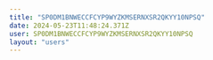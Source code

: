 ```yaml
---
title: "SP0DM1BNWECCFCYP9WYZKMSERNXSR2QKYY10NPSQ"
date: 2024-05-23T11:48:24.371Z
user: SP0DM1BNWECCFCYP9WYZKMSERNXSR2QKYY10NPSQ
layout: "users"
---
```

    